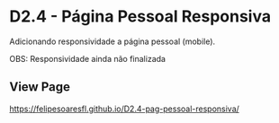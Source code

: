 # D2.4 - Página Pessoal Responsiva

Adicionando responsividade a página pessoal (mobile).

OBS: Responsividade ainda não finalizada

## View Page

https://felipesoaresfl.github.io/D2.4-pag-pessoal-responsiva/
